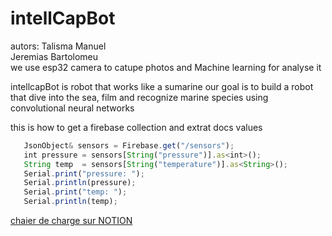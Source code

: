 # intellCapBot 

autors: 
Talisma Manuel<br>
Jeremias Bartolomeu<br>
we use esp32 camera to catupe photos and Machine learning for analyse it 

intellcapBot is robot that works like a sumarine 
our goal is to build a robot that dive into the sea, film and recognize marine species using convolutional neural networks

this is how to get a firebase collection and extrat docs values 
```js
   JsonObject& sensors = Firebase.get("/sensors");
   int pressure = sensors[String("pressure")].as<int>();
   String temp  = sensors[String("temperature")].as<String>();
   Serial.print("pressure: ");
   Serial.println(pressure);
   Serial.print("temp: ");
   Serial.println(temp);
```

<a href="https://www.notion.so/projeto-INTELLCAP-8fc0aab3e8a24e9c8a9eb93412a3a829">chaier de charge sur NOTION</a>
